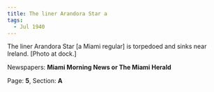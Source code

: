 ```yaml
---  
title: The liner Arandora Star a  
tags:  
  - Jul 1940  
---  
```

  
The liner Arandora Star [a Miami regular] is torpedoed and sinks near Ireland. [Photo at dock.]  
  
Newspapers: **Miami Morning News or The Miami Herald**  
  
Page: **5**, Section: **A** 
